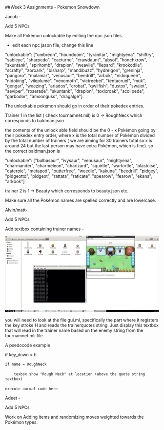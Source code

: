 ##Week 3 Assignments - Pokemon Snowdown

Jacob - 

Add 5 NPCs

Make all Pokémon unlockable by editing the npc json files

- edit each npc jason file, change this line 

"unlockable": ["umbreon", "houndoom", "tyranitar", "mightyena", "shiftry", "sableye", "sharpedo", "cacturne", "crawdaunt", "absol", "honchkrow", "skuntank", "spiritomb", "drapion", "weavile", "liepard", "krookodile", "scrafty", "zoroark", "bisharp", "mandibuzz", "hydreigon", "greninja", "pangoro", "malamar", "venusaur", "beedrill", "arbok", "nidoqueen", "nidoking", "vileplume", "venomoth", "victreebel", "tentacruel", "muk", "gengar", "weezing", "ariados", "crobat", "qwilfish", "dustox", "swalot", "seviper", "roserade", "skuntank", "drapion", "toxicroak", "scolipede", "garbodor", "amoonguss", "dragalge"].

The unlockable pokemon should go in order of their pokedex entries.

Trainer 1 in the list ( check tournamnet.mil) is 0 -> RoughNeck which corresponds to baldman.json

the contents of the unlock able field should be the 0 - x Pokémon going by their pokedex entry order, where x is the total number of Pokémon divided by the total number of trainers ( we are aiming for 30 trainers total so x is around 24 but the last person may have extra Pokémon, which is fine).
so the correct baldman.json is

  "unlockable": ["bulbasaur", "ivysaur", "venusaur", "mightyena", "charmander", "charmeleon", "charizard", "squirtle", "wartortle", "blastoise", "caterpie", "metapod", "butterfree", "weedle", "kakuna", "beedrill", "pidgey", "pidgeotto", "pidgeot", "rattata", "raticate", "spearow", "fearow", "ekans", "arkbok"]

trainer 2 is 1 -> Beauty which corresponds to beauty.json etc.

Make sure all the Pokémon names are spelled correctly and are lowercase.


Alvin/matt-

Add 5 NPCs

Add textbox containing trainer names -

![lindsey](https://github.com/Phansa/PokeSnowdown/blob/master/Documentation/Weekly-Assignments/Lindsey.jpg)

you will need to look at the file gui.ml, specifically the part where it registers the key stroke H and reads the trainerquotes string.  Just display this textbox that will read in the trainer name based on the enemy string from the tournamnet.mli file.

A psedocode example

if key_down = h

	if name = RoughNeck
	
		texbox.show "Rough Neck" at location (above the quote string textbox)
		
	execute normal code here
	
Adeet -

Add 5 NPCs

Work on Adding items and randomizing moves weighted towards the Pokémon types.
